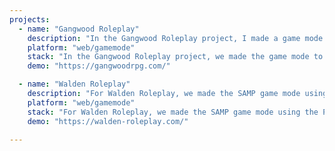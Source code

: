 ```yaml
---
projects:
  - name: "Gangwood Roleplay"
    description: "In the Gangwood Roleplay project, I made a game mode in the SAMP game using the PAWN infrastructure, in addition, I made a website design using HTML/CSS/JS."
    platform: "web/gamemode"
    stack: "In the Gangwood Roleplay project, we made the game mode to be used in the SAMP game by using the PAWN infrastructure with my friend named Crius. In addition, I made a website design using HTML/CSS/JS."
    demo: "https://gangwoodrpg.com/"

  - name: "Walden Roleplay"
    description: "For Walden Roleplay, we made the SAMP game mode using the PAWN infrastructure with my friend named Crius, in addition, I made a discord bot using Node.js/Discord.js."
    platform: "web/gamemode"
    stack: "For Walden Roleplay, we made the SAMP game mode using the PAWN infrastructure with my friend named Crius, in addition, I made a discord bot using Node.js/Discord.js."
    demo: "https://walden-roleplay.com/"

---
```

